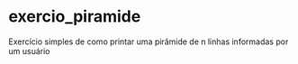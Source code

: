 # exercio_piramide
Exercício simples de como printar uma pirâmide de n linhas informadas por um usuário
